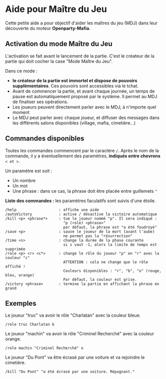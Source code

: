 Aide pour Maître du Jeu
=======================

Cette petite aide a pour objectif d'aider les maîtres du jeu (MDJ) dans leur découverte du moteur **Openparty-Mafia**.

Activation du mode Maître du Jeu
--------------------------------

L'activation se fait avant le lancement de la partie. C'est le créateur de la partie qui doit cocher la case "Mode Maître du Jeu".

Dans ce mode :

- **le créateur de la partie est immortel et dispose de pouvoirs supplémentaires**. Ces pouvoirs sont accessibles via le tchat.
- Avant de commencer la partie, et avant chaque journée, un temps de pause est automatiquement proposé par le système. Il permet au MDJ de finaliser ses opérations.
- Les joueurs peuvent directement parler avec le MDJ, à n'importe quel moment
- Le MDJ peut parler avec chaque joueur, et diffuser des messages dans les différents salons disponibles (village, mafia, cimetière...)

Commandes disponibles
---------------------

Toutes les commandes commencent par le caractère `/`. Après le nom de la commande, il y a éventuellement des paramètres, **indiqués entre chevrons** `< et >`.

Un paramètre est soit :

- Un nombre
- Un mot
- Une phrase : dans ce cas, la phrase doit être placée entre guillemets `"`

**Liste des commandes :** les paramètres faculatifs sont suivis d'une étoile.

```
/help                   : affiche une aide
/autoVictory            : active / désactive la victoire automatique
/kill <p> <phrase*>     : tue le joueur nommé "p". Il sera indiqué :
                          "p (role) <phrase>"
                          par défaut, la phrase est "a été foudroyé"
/save <p>               : sauve le joueur de la mort (avant l'aube)
                          ne permet pas la "résurrection"
/time <s>               : change la durée de la phase courante
                          si s vaut -1, alors la limite de temps est supprimée
/role <p> <r> <c*>      : change le rôle du joueur "p" en "r" avec la couleur "c"
                          ATTENTION : cela ne change que le rôle affiché !
                          Couleurs disponibles : "r", "b", "o" (rouge, bleu, orange)
                          Par défaut, la couleur est grise.
/victory <phrase>       : termine la partie en affichant la phrase en grand
```

Exemples
--------

Le joueur "truc" va avoir le rôle "Charlatan" avec la couleur bleue.

```
/role truc Charlatan b
```

Le joueur "machin" va avoir le rôle "Criminel Recherché" avec la couleur orange.

```
/role machin "Criminel Recherché" o
```

Le joueur "Du Pont" va être écrasé par une voiture et va rejoindre le cimetière.

```
/kill "Du Pont" "a été écrasé par une voiture. Répugnant."
```